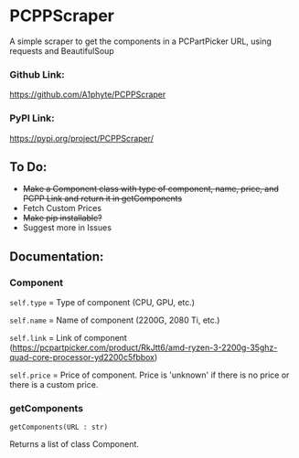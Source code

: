 # PCPPScraper
A simple scraper to get the components in a PCPartPicker URL, using requests and BeautifulSoup

### Github Link:
https://github.com/A1phyte/PCPPScraper

### PyPI Link: 
https://pypi.org/project/PCPPScraper/

## To Do:
- ~~Make a Component class with type of component, name, price, and PCPP Link and return it in getComponents~~
- Fetch Custom Prices
- ~~Make pip installable?~~
- Suggest more in Issues

## Documentation:

### Component

`self.type` = Type of component (CPU, GPU, etc.)

`self.name` = Name of component (2200G, 2080 Ti, etc.)

`self.link` = Link of component (https://pcpartpicker.com/product/RkJtt6/amd-ryzen-3-2200g-35ghz-quad-core-processor-yd2200c5fbbox)

`self.price` = Price of component. Price is 'unknown' if there is no price or there is a custom price.

### getComponents

`getComponents(URL : str)`

Returns a list of class Component.
